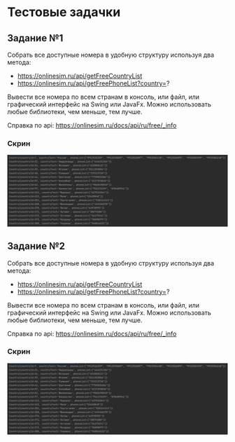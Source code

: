 # Тестовые задачки
## Задание №1
Собрать все доступные номера в удобную структуру используя два метода:
- https://onlinesim.ru/api/getFreeCountryList
- https://onlinesim.ru/api/getFreePhoneList?country=?

Вывести все номера по всем странам в консоль, или файл, или графический  интерфейс на Swing или JavaFx.
Можно использовать любые библиотеки, чем меньше, тем лучше. 

Справка по api: https://onlinesim.ru/docs/api/ru/free/_info 

### Скрин
![alt text](image/1.png)

## Задание №2
Собрать все доступные номера в удобную структуру используя два метода:
- https://onlinesim.ru/api/getFreeCountryList
- https://onlinesim.ru/api/getFreePhoneList?country=?

Вывести все номера по всем странам в консоль, или файл, или графический  интерфейс на Swing или JavaFx.
Можно использовать любые библиотеки, чем меньше, тем лучше.

Справка по api: https://onlinesim.ru/docs/api/ru/free/_info

### Скрин
![alt text](image/1.png)